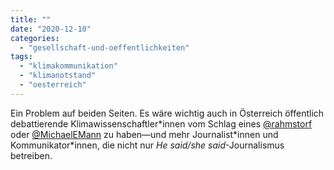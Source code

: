 ```yaml
---
title: ""
date: "2020-12-10"
categories: 
  - "gesellschaft-und-oeffentlichkeiten"
tags: 
  - "klimakommunikation"
  - "klimanotstand"
  - "oesterreich"
---
```


Ein Problem auf beiden Seiten. Es wäre wichtig auch in Österreich öffentlich debattierende Klimawissenschaftler\*innen vom Schlag eines [@rahmstorf](https://twitter.com/rahmstorf/ "Stefan Rahmstorf 😷 / Twitter") oder [@MichaelEMann](https://twitter.com/MichaelEMann "Michael E. Mann / Twitter") zu haben—und mehr Journalist\*innen und Kommunikator\*innen, die nicht nur _He said/she said_\-Journalismus betreiben.
